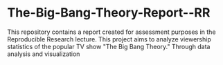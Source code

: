 # The-Big-Bang-Theory-Report--RR
This repository contains a report created for assessment purposes in the Reproducible Research lecture. This project aims to analyze viewership statistics of the popular TV show "The Big Bang Theory." Through data analysis and visualization
